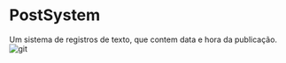 # PostSystem
Um sistema de registros de texto, que contem data e hora da publicação.
![git](https://github.com/ryrodev/PostSystem/assets/52669970/460133a5-b0de-4611-8dfe-0a05fe728eb1)

